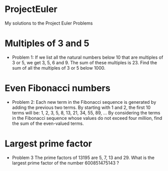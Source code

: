 # ProjectEuler
My solutions to the Project Euler Problems

# Multiples of 3 and 5
* Problem 1:
If we list all the natural numbers below 10 that are multiples of 3 or 5, we get 3, 5, 6 and 9. The sum of these multiples is 23.
Find the sum of all the multiples of 3 or 5 below 1000.

# Even Fibonacci numbers
* Problem 2:
Each new term in the Fibonacci sequence is generated by adding the previous two terms. By starting with 1 and 2, the first 10 terms will be:
1, 2, 3, 5, 8, 13, 21, 34, 55, 89, ...
By considering the terms in the Fibonacci sequence whose values do not exceed four million, find the sum of the even-valued terms.

# Largest prime factor
* Problem 3
The prime factors of 13195 are 5, 7, 13 and 29.
What is the largest prime factor of the number 600851475143 ?
